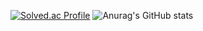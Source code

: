 
[![Solved.ac Profile](http://mazassumnida.wtf/api/v2/generate_badge?boj=audrydhkdwk)](https://solved.ac/audrydhkdwk/)
![Anurag's GitHub stats](https://github-readme-stats.vercel.app/api?username=Recarrdo&show_icons=true&theme=dark)
